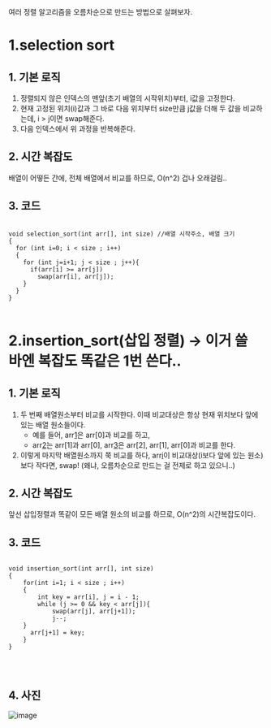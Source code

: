 여러 정렬 알고리즘을 오름차순으로 만드는 방법으로 살펴보자.

1.selection sort
==================

## 1. 기본 로직
1. 정렬되지 않은 인덱스의 맨앞(초기 배열의 시작위치)부터, i값을 고정한다.
2. 현재 고정된 위치(i)값과 그 바로 다음 위치부터 size만큼 j값을 더해 두 값을 비교하는데, 
    i > j이면 swap해준다.
3. 다음 인덱스에서 위 과정을 반복해준다.

## 2. 시간 복잡도
배열이 어떻든 간에, 전체 배열에서 비교를 하므로, O(n^2) 
겁나 오래걸림..

## 3. 코드
<pre>
<code>
void selection_sort(int arr[], int size) //배열 시작주소, 배열 크기
{
  for (int i=0; i < size ; i++)
  {
    for (int j=i+1; j < size ; j++){
      if(arr[i] >= arr[j])
        swap(arr[i], arr[j]);
    }
  }
}
</code>
</pre>


2.insertion_sort(삽입 정렬) -> 이거 쓸 바엔 복잡도 똑같은 1번 쓴다..
======================

## 1. 기본 로직
1. 두 번째 배열원소부터 비교를 시작한다. 이때 비교대상은 항상 현재 위치보다 앞에 있는 배열 원소들이다.
    - 예를 들어, arr[1](고정)은 arr[0]과 비교를 하고,
    - arr[2](고정)는 arr[1]과 arr[0], arr[3](고정)은 arr[2], arr[1], arr[0]과 비교를 한다.
2. 이렇게 마지막 배열원소까지 쭉 비교를 하다, arr[i](고정)이 비교대상(i보다 앞에 있는 원소)보다 작다면, 
swap! (왜냐, 오름차순으로 만드는 걸 전제로 하고 있으니..)


## 2. 시간 복잡도
앞선 삽입정렬과 똑같이 모든 배열 원소의 비교를 하므로, O(n^2)의 시간복잡도이다.

## 3. 코드
<pre>
<code>
void insertion_sort(int arr[], int size)
{
    for(int i=1; i < size ; i++)
    {
        int key = arr[i], j = i - 1;
        while (j >= 0 && key < arr[j]){
            swap(arr[j], arr[j+1]);
            j--;
    }
      arr[j+1] = key;
    }
}
</pre>
</code>

## 4. 사진
![image](https://user-images.githubusercontent.com/96869808/235898764-8d1a5c1c-7534-4e5d-a797-6e337cdb1dc7.png)

